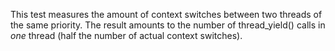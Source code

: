 This test measures the amount of context switches between two threads of the same priority.
The result amounts to the number of thread_yield() calls in *one* thread (half
the number of actual context switches).
